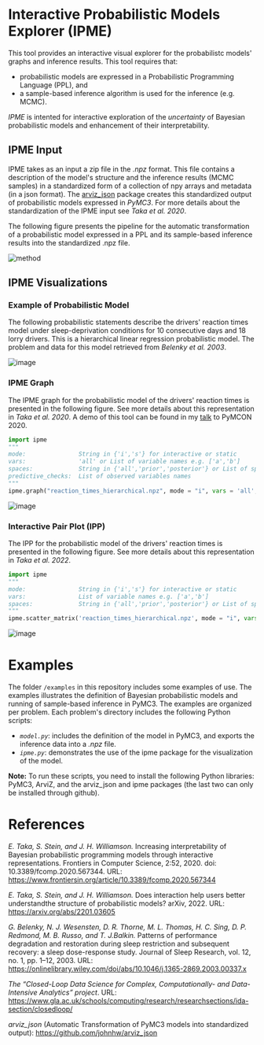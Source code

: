 # Interactive Probabilistic Models Explorer (IPME)
This tool provides an interactive visual explorer for the probabilistc models' graphs and inference results. This tool requires that:
* probabilistic models are expressed in a Probabilistic Programming Language (PPL), and 
* a sample-based inference algorithm is used for the inference (e.g. MCMC). 

*IPME* is intented for interactive exploration of the *uncertainty* of Bayesian probabilistic models and enhancement of their interpretability. 

## IPME Input
IPME takes as an input a zip file in the *.npz* format. This file contains a description of the model's structure and the inference results (MCMC samples) 
in a standardized form of a collection of npy arrays and metadata (in a json format). 
The [arviz_json](https://github.com/johnhw/arviz_json) package creates this standardized output of probabilistic models expressed in *PyMC3*. For more details about the standardization of the IPME input see *Taka et al. 2020*.

The following figure presents the pipeline for the automatic transformation of a probabilistic model expressed in a PPL and its sample-based inference results into the standardized .npz file.

![method](https://user-images.githubusercontent.com/37831445/97790524-20ed6900-1bc1-11eb-950c-838ea67b4163.jpg)

## IPME Visualizations
### Example of Probabilistic Model
The following probabilistic statements describe the drivers' reaction times model under sleep-deprivation conditions for 10 consecutive days and 18 lorry drivers. This is a hierarchical linear regression probabilistic model. The problem and data for this model retrieved from *Belenky et al. 2003*.

![image](https://user-images.githubusercontent.com/37831445/120328046-56d30700-c2e2-11eb-8e4f-05d891e4b2d4.png)

### IPME Graph
The IPME graph for the probabilistic model of the drivers' reaction times is presented in the following figure. See more details about this representation in *Taka et al. 2020*. A demo of this tool can be found in my [talk](https://www.youtube.com/watch?v=2hadiSJRAJI&feature=youtu.be) to PyMCON 2020.
```python
import ipme
"""
mode:               String in {'i','s'} for interactive or static
vars:               'all' or List of variable names e.g. ['a','b']
spaces:             String in {'all','prior','posterior'} or List of spaces e.g. ['prior','posterior']
predictive_checks:  List of observed variables names
"""
ipme.graph("reaction_times_hierarchical.npz", mode = "i", vars = 'all', spaces = 'all', predictive_checks = ['y_pred'])
```

![image](https://user-images.githubusercontent.com/37831445/97790652-3616c780-1bc2-11eb-948b-54797f199ecb.png)

### Interactive Pair Plot (IPP)
The IPP for the probabilistic model of the drivers' reaction times is presented in the following figure. See more details about this representation in *Taka et al. 2022*.
```python
import ipme
"""
mode:               String in {'i','s'} for interactive or static
vars:               List of variable names e.g. ['a','b']
spaces:             String in {'all','prior','posterior'} or List of spaces e.g. ['prior','posterior']
"""
ipme.scatter_matrix('reaction_times_hierarchical.npz', mode = "i", vars = ['sigma_a','sigma_b','sigma_sigma','mu_a','mu_b','sigma','a','b','y_pred'], spaces = 'all')
```
![image](https://user-images.githubusercontent.com/37831445/154061049-1666eb8c-28fb-4346-9741-c166152a1ab8.png)

# Examples
The folder `/examples` in this repository includes some examples of use. The examples illustrates the definition of Bayesian probabilistic models and running of sample-based inference in PyMC3. The examples are organized per problem. Each problem's directory includes the following Python scripts:
* *`model.py`*: includes the definition of the model in PyMC3, and exports the inference data into a *.npz* file. 
* *`ipme.py`*: demonstrates the use of the ipme package for the visualization of the model.

**Note:** To run these scripts, you need to install the following Python libraries: PyMC3, ArviZ, and the arviz_json and ipme packages (the last two can only be installed through github).  

# References
*E. Taka,  S. Stein,  and J. H. Williamson.*  Increasing interpretability of Bayesian probabilistic programming models through interactive representations. Frontiers in Computer Science, 2:52, 2020. doi:  10.3389/fcomp.2020.567344.  URL: https://www.frontiersin.org/article/10.3389/fcomp.2020.567344

*E. Taka, S. Stein, and J. H. Williamson.*  Does interaction help users better understandthe structure of probabilistic models? arXiv, 2022. URL: https://arxiv.org/abs/2201.03605

*G.  Belenky,  N.  J.  Wesensten,  D.  R.  Thorne,  M.  L.  Thomas,  H.  C.  Sing,  D.  P.  Redmond,  M.  B.  Russo,  and  T.  J.Balkin.*  Patterns  of  performance  degradation and restoration during sleep restriction  and subsequent recovery: a sleep dose-response study. Journal of Sleep Research, vol. 12, no. 1, pp. 1–12, 2003. URL: https://onlinelibrary.wiley.com/doi/abs/10.1046/j.1365-2869.2003.00337.x


*The “Closed-Loop Data Science for Complex, Computationally- and Data-Intensive Analytics” project*. URL: https://www.gla.ac.uk/schools/computing/research/researchsections/ida-section/closedloop/ 

*arviz_json* (Automatic Transformation of PyMC3 models into standardized output): https://github.com/johnhw/arviz_json
